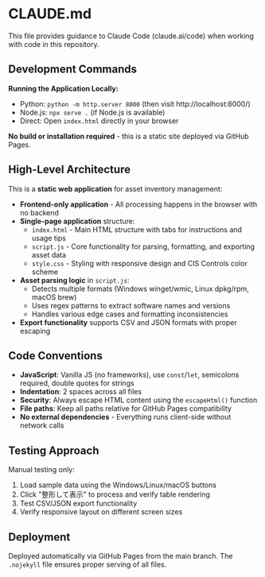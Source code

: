 # CLAUDE.md

This file provides guidance to Claude Code (claude.ai/code) when working with code in this repository.

## Development Commands

**Running the Application Locally:**
- Python: `python -m http.server 8000` (then visit http://localhost:8000/)
- Node.js: `npx serve .` (if Node.js is available)
- Direct: Open `index.html` directly in your browser

**No build or installation required** - this is a static site deployed via GitHub Pages.

## High-Level Architecture

This is a **static web application** for asset inventory management:

- **Frontend-only application** - All processing happens in the browser with no backend
- **Single-page application** structure:
  - `index.html` - Main HTML structure with tabs for instructions and usage tips
  - `script.js` - Core functionality for parsing, formatting, and exporting asset data
  - `style.css` - Styling with responsive design and CIS Controls color scheme
- **Asset parsing logic** in `script.js`:
  - Detects multiple formats (Windows winget/wmic, Linux dpkg/rpm, macOS brew)
  - Uses regex patterns to extract software names and versions
  - Handles various edge cases and formatting inconsistencies
- **Export functionality** supports CSV and JSON formats with proper escaping

## Code Conventions

- **JavaScript**: Vanilla JS (no frameworks), use `const`/`let`, semicolons required, double quotes for strings
- **Indentation**: 2 spaces across all files
- **Security**: Always escape HTML content using the `escapeHtml()` function
- **File paths**: Keep all paths relative for GitHub Pages compatibility
- **No external dependencies** - Everything runs client-side without network calls

## Testing Approach

Manual testing only:
1. Load sample data using the Windows/Linux/macOS buttons
2. Click "整形して表示" to process and verify table rendering
3. Test CSV/JSON export functionality
4. Verify responsive layout on different screen sizes

## Deployment

Deployed automatically via GitHub Pages from the main branch. The `.nojekyll` file ensures proper serving of all files.